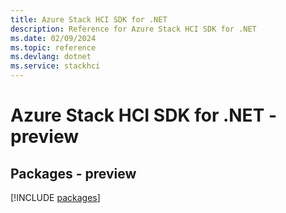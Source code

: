```yaml
---
title: Azure Stack HCI SDK for .NET
description: Reference for Azure Stack HCI SDK for .NET
ms.date: 02/09/2024
ms.topic: reference
ms.devlang: dotnet
ms.service: stackhci
---
```

# Azure Stack HCI SDK for .NET - preview
## Packages - preview
[!INCLUDE [packages](stack-hci-index.md)]
